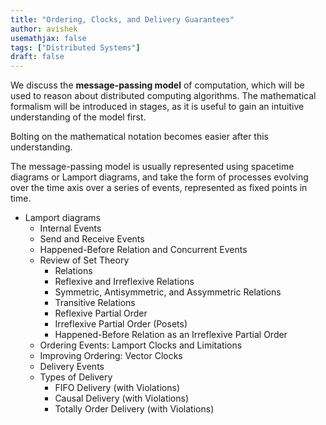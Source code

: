 ```yaml
---
title: "Ordering, Clocks, and Delivery Guarantees"
author: avishek
usemathjax: false
tags: ["Distributed Systems"]
draft: false
---
```


We discuss the **message-passing model** of computation, which will be used to reason about distributed computing algorithms. The mathematical formalism will be introduced in stages, as it is useful to gain an intuitive understanding of the model first.

Bolting on the mathematical notation becomes easier after this understanding.

The message-passing model is usually represented using spacetime diagrams or Lamport diagrams, and take the form of processes evolving over the time axis over a series of events, represented as fixed points in time.

- Lamport diagrams
  - Internal Events
  - Send and Receive Events
  - Happened-Before Relation and Concurrent Events
  - Review of Set Theory
    - Relations
    - Reflexive and Irreflexive Relations
    - Symmetric, Antisymmetric, and Assymmetric Relations
    - Transitive Relations
    - Reflexive Partial Order
    - Irreflexive Partial Order (Posets)
    - Happened-Before Relation as an Irreflexive Partial Order
  - Ordering Events: Lamport Clocks and Limitations
  - Improving Ordering: Vector Clocks
  - Delivery Events
  - Types of Delivery
    - FIFO Delivery (with Violations)
    - Causal Delivery (with Violations)
    - Totally Order Delivery (with Violations)
